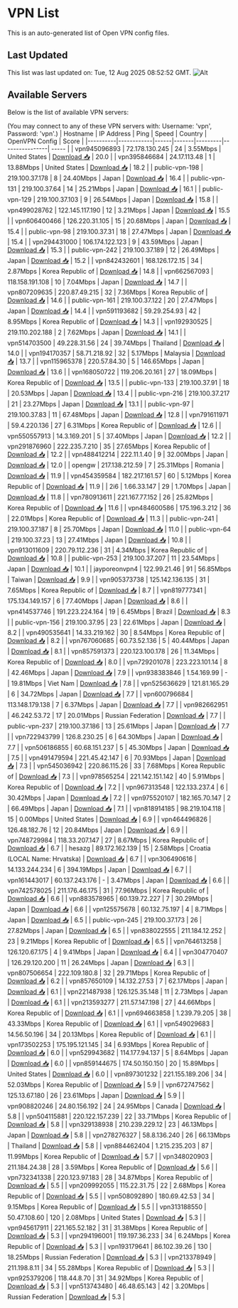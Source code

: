 # VPN List

This is an auto-generated list of Open VPN config files.

## Last Updated

This list was last updated on: Tue, 12 Aug 2025 08:52:52 GMT.
![Alt](https://repobeats.axiom.co/api/embed/186b98318ef1479477931607c1ad7d823f12451f.svg "Repobeats analytics image")

## Available Servers

Below is the list of available VPN servers:

(You may connect to any of these VPN servers with: Username: 'vpn', Password: 'vpn'.)
| Hostname | IP Address | Ping | Speed | Country | OpenVPN Config | Score |
|----------|------------|------|-------|---------|----------------| ----- |
| vpn945096893 | 72.178.130.245 | 24 | 3.55Mbps | United States | [Download 📥](./configs/server_0_US.ovpn) | 20.0 |
| vpn395846684 | 24.17.113.48 | 1 | 13.88Mbps | United States | [Download 📥](./configs/server_1_US.ovpn) | 18.2 |
| public-vpn-198 | 219.100.37.178 | 8 | 24.40Mbps | Japan | [Download 📥](./configs/server_2_JP.ovpn) | 16.4 |
| public-vpn-131 | 219.100.37.64 | 14 | 25.21Mbps | Japan | [Download 📥](./configs/server_3_JP.ovpn) | 16.1 |
| public-vpn-129 | 219.100.37.103 | 9 | 26.54Mbps | Japan | [Download 📥](./configs/server_4_JP.ovpn) | 15.8 |
| vpn499028762 | 122.145.117.190 | 12 | 3.21Mbps | Japan | [Download 📥](./configs/server_5_JP.ovpn) | 15.5 |
| vpn606400466 | 126.220.31.105 | 15 | 20.68Mbps | Japan | [Download 📥](./configs/server_6_JP.ovpn) | 15.4 |
| public-vpn-98 | 219.100.37.31 | 18 | 27.47Mbps | Japan | [Download 📥](./configs/server_7_JP.ovpn) | 15.4 |
| vpn294431000 | 106.174.122.123 | 9 | 43.59Mbps | Japan | [Download 📥](./configs/server_8_JP.ovpn) | 15.3 |
| public-vpn-242 | 219.100.37.189 | 12 | 26.49Mbps | Japan | [Download 📥](./configs/server_9_JP.ovpn) | 15.2 |
| vpn842432601 | 168.126.172.15 | 34 | 2.87Mbps | Korea Republic of | [Download 📥](./configs/server_10_KR.ovpn) | 14.8 |
| vpn662567093 | 118.158.191.108 | 10 | 7.04Mbps | Japan | [Download 📥](./configs/server_11_JP.ovpn) | 14.7 |
| vpn807209635 | 220.87.49.215 | 32 | 7.36Mbps | Korea Republic of | [Download 📥](./configs/server_12_KR.ovpn) | 14.6 |
| public-vpn-161 | 219.100.37.122 | 20 | 27.47Mbps | Japan | [Download 📥](./configs/server_13_JP.ovpn) | 14.4 |
| vpn591193682 | 59.29.254.93 | 42 | 8.95Mbps | Korea Republic of | [Download 📥](./configs/server_14_KR.ovpn) | 14.3 |
| vpn192930525 | 219.110.202.188 | 2 | 7.62Mbps | Japan | [Download 📥](./configs/server_15_JP.ovpn) | 14.1 |
| vpn514703500 | 49.228.31.56 | 24 | 39.74Mbps | Thailand | [Download 📥](./configs/server_16_TH.ovpn) | 14.0 |
| vpn194170357 | 58.71.218.92 | 32 | 5.17Mbps | Malaysia | [Download 📥](./configs/server_17_MY.ovpn) | 13.7 |
| vpn115965378 | 220.57.84.30 | 5 | 146.65Mbps | Japan | [Download 📥](./configs/server_18_JP.ovpn) | 13.6 |
| vpn168050722 | 119.206.20.161 | 27 | 18.09Mbps | Korea Republic of | [Download 📥](./configs/server_19_KR.ovpn) | 13.5 |
| public-vpn-133 | 219.100.37.91 | 18 | 20.53Mbps | Japan | [Download 📥](./configs/server_20_JP.ovpn) | 13.4 |
| public-vpn-216 | 219.100.37.217 | 21 | 23.27Mbps | Japan | [Download 📥](./configs/server_21_JP.ovpn) | 13.1 |
| public-vpn-97 | 219.100.37.83 | 11 | 67.48Mbps | Japan | [Download 📥](./configs/server_22_JP.ovpn) | 12.8 |
| vpn791611971 | 59.4.220.136 | 27 | 6.31Mbps | Korea Republic of | [Download 📥](./configs/server_23_KR.ovpn) | 12.6 |
| vpn550557913 | 14.3.169.201 | 5 | 37.40Mbps | Japan | [Download 📥](./configs/server_24_JP.ovpn) | 12.2 |
| vpn291876960 | 222.235.7.210 | 35 | 27.65Mbps | Korea Republic of | [Download 📥](./configs/server_25_KR.ovpn) | 12.2 |
| vpn488412214 | 222.11.1.40 | 9 | 32.00Mbps | Japan | [Download 📥](./configs/server_26_JP.ovpn) | 12.0 |
| opengw | 217.138.212.59 | 7 | 25.31Mbps | Romania | [Download 📥](./configs/server_27_RO.ovpn) | 11.9 |
| vpn454359584 | 182.217.161.57 | 60 | 5.12Mbps | Korea Republic of | [Download 📥](./configs/server_28_KR.ovpn) | 11.9 |
| 2i6 | 1.66.33.147 | 29 | 1.70Mbps | Japan | [Download 📥](./configs/server_29_JP.ovpn) | 11.8 |
| vpn780913611 | 221.167.77.152 | 26 | 25.82Mbps | Korea Republic of | [Download 📥](./configs/server_30_KR.ovpn) | 11.6 |
| vpn484600586 | 175.196.3.212 | 36 | 22.01Mbps | Korea Republic of | [Download 📥](./configs/server_31_KR.ovpn) | 11.3 |
| public-vpn-241 | 219.100.37.187 | 8 | 25.70Mbps | Japan | [Download 📥](./configs/server_32_JP.ovpn) | 11.0 |
| public-vpn-64 | 219.100.37.23 | 13 | 27.41Mbps | Japan | [Download 📥](./configs/server_33_JP.ovpn) | 10.8 |
| vpn913011609 | 220.79.112.236 | 31 | 4.34Mbps | Korea Republic of | [Download 📥](./configs/server_34_KR.ovpn) | 10.8 |
| public-vpn-253 | 219.100.37.207 | 11 | 23.54Mbps | Japan | [Download 📥](./configs/server_35_JP.ovpn) | 10.1 |
| jayporeonvpn4 | 122.99.21.46 | 91 | 56.85Mbps | Taiwan | [Download 📥](./configs/server_36_TW.ovpn) | 9.9 |
| vpn905373738 | 125.142.136.135 | 31 | 7.65Mbps | Korea Republic of | [Download 📥](./configs/server_37_KR.ovpn) | 8.7 |
| vpn819777341 | 175.134.149.157 | 6 | 77.40Mbps | Japan | [Download 📥](./configs/server_38_JP.ovpn) | 8.6 |
| vpn414537746 | 191.223.224.164 | 19 | 6.45Mbps | Brazil | [Download 📥](./configs/server_39_BR.ovpn) | 8.3 |
| public-vpn-156 | 219.100.37.95 | 23 | 22.61Mbps | Japan | [Download 📥](./configs/server_40_JP.ovpn) | 8.2 |
| vpn490535641 | 14.33.219.162 | 30 | 8.54Mbps | Korea Republic of | [Download 📥](./configs/server_41_KR.ovpn) | 8.2 |
| vpn767060685 | 60.73.52.136 | 5 | 40.44Mbps | Japan | [Download 📥](./configs/server_42_JP.ovpn) | 8.1 |
| vpn857591373 | 220.123.100.178 | 26 | 11.34Mbps | Korea Republic of | [Download 📥](./configs/server_43_KR.ovpn) | 8.0 |
| vpn729201078 | 223.223.101.14 | 8 | 42.46Mbps | Japan | [Download 📥](./configs/server_44_JP.ovpn) | 7.9 |
| vpn938383846 | 1.54.169.99 | - | 19.81Mbps | Viet Nam | [Download 📥](./configs/server_45_VN.ovpn) | 7.8 |
| vpn525636629 | 121.81.165.29 | 6 | 34.72Mbps | Japan | [Download 📥](./configs/server_46_JP.ovpn) | 7.7 |
| vpn600796684 | 113.148.179.138 | 7 | 6.37Mbps | Japan | [Download 📥](./configs/server_47_JP.ovpn) | 7.7 |
| vpn982662951 | 46.242.53.72 | 17 | 20.01Mbps | Russian Federation | [Download 📥](./configs/server_48_RU.ovpn) | 7.7 |
| public-vpn-237 | 219.100.37.186 | 13 | 25.61Mbps | Japan | [Download 📥](./configs/server_49_JP.ovpn) | 7.7 |
| vpn722943799 | 126.8.230.25 | 6 | 64.30Mbps | Japan | [Download 📥](./configs/server_50_JP.ovpn) | 7.7 |
| vpn506186855 | 60.68.151.237 | 5 | 45.30Mbps | Japan | [Download 📥](./configs/server_51_JP.ovpn) | 7.5 |
| vpn491479594 | 221.45.42.147 | 6 | 70.93Mbps | Japan | [Download 📥](./configs/server_52_JP.ovpn) | 7.3 |
| vpn545036942 | 220.86.115.26 | 33 | 7.68Mbps | Korea Republic of | [Download 📥](./configs/server_53_KR.ovpn) | 7.3 |
| vpn978565254 | 221.142.151.142 | 40 | 5.91Mbps | Korea Republic of | [Download 📥](./configs/server_54_KR.ovpn) | 7.2 |
| vpn967313548 | 122.133.237.4 | 6 | 30.42Mbps | Japan | [Download 📥](./configs/server_55_JP.ovpn) | 7.2 |
| vpn975520107 | 182.165.70.147 | 2 | 66.49Mbps | Japan | [Download 📥](./configs/server_56_JP.ovpn) | 7.1 |
| vpn818914185 | 98.219.104.118 | 15 | 0.00Mbps | United States | [Download 📥](./configs/server_57_US.ovpn) | 6.9 |
| vpn464496826 | 126.48.182.76 | 12 | 20.84Mbps | Japan | [Download 📥](./configs/server_58_JP.ovpn) | 6.9 |
| vpn748729984 | 118.33.207.147 | 27 | 8.67Mbps | Korea Republic of | [Download 📥](./configs/server_59_KR.ovpn) | 6.7 |
| hesazg | 89.172.162.139 | 15 | 2.58Mbps | Croatia (LOCAL Name: Hrvatska) | [Download 📥](./configs/server_60_HR.ovpn) | 6.7 |
| vpn306490616 | 14.133.244.234 | 6 | 394.19Mbps | Japan | [Download 📥](./configs/server_61_JP.ovpn) | 6.7 |
| vpn161443017 | 60.137.243.176 | - | 3.47Mbps | Japan | [Download 📥](./configs/server_62_JP.ovpn) | 6.6 |
| vpn742578025 | 211.176.46.175 | 31 | 77.96Mbps | Korea Republic of | [Download 📥](./configs/server_63_KR.ovpn) | 6.6 |
| vpn883578965 | 60.139.72.227 | 7 | 30.29Mbps | Japan | [Download 📥](./configs/server_64_JP.ovpn) | 6.6 |
| vpn125575678 | 60.132.75.197 | 4 | 8.71Mbps | Japan | [Download 📥](./configs/server_65_JP.ovpn) | 6.5 |
| public-vpn-245 | 219.100.37.173 | 26 | 27.82Mbps | Japan | [Download 📥](./configs/server_66_JP.ovpn) | 6.5 |
| vpn838022555 | 211.184.12.252 | 23 | 9.21Mbps | Korea Republic of | [Download 📥](./configs/server_67_KR.ovpn) | 6.5 |
| vpn764613258 | 126.120.67.175 | 4 | 9.41Mbps | Japan | [Download 📥](./configs/server_68_JP.ovpn) | 6.4 |
| vpn304770407 | 126.29.120.200 | 11 | 26.24Mbps | Japan | [Download 📥](./configs/server_69_JP.ovpn) | 6.3 |
| vpn807506654 | 222.109.180.8 | 32 | 29.71Mbps | Korea Republic of | [Download 📥](./configs/server_70_KR.ovpn) | 6.2 |
| vpn857650109 | 14.132.27.53 | 7 | 62.17Mbps | Japan | [Download 📥](./configs/server_71_JP.ovpn) | 6.1 |
| vpn221487938 | 126.125.35.148 | 11 | 2.73Mbps | Japan | [Download 📥](./configs/server_72_JP.ovpn) | 6.1 |
| vpn213593277 | 211.57.147.198 | 27 | 44.66Mbps | Korea Republic of | [Download 📥](./configs/server_73_KR.ovpn) | 6.1 |
| vpn694663858 | 1.239.79.205 | 38 | 43.33Mbps | Korea Republic of | [Download 📥](./configs/server_74_KR.ovpn) | 6.1 |
| vpn549029683 | 14.56.50.196 | 34 | 20.13Mbps | Korea Republic of | [Download 📥](./configs/server_75_KR.ovpn) | 6.1 |
| vpn173502253 | 175.195.121.145 | 34 | 6.93Mbps | Korea Republic of | [Download 📥](./configs/server_76_KR.ovpn) | 6.0 |
| vpn529943682 | 114.177.94.137 | 5 | 8.64Mbps | Japan | [Download 📥](./configs/server_77_JP.ovpn) | 6.0 |
| vpn859144675 | 174.50.150.150 | 20 | 15.89Mbps | United States | [Download 📥](./configs/server_78_US.ovpn) | 6.0 |
| vpn897301232 | 221.155.189.206 | 34 | 52.03Mbps | Korea Republic of | [Download 📥](./configs/server_79_KR.ovpn) | 5.9 |
| vpn672747562 | 125.13.67.180 | 26 | 23.61Mbps | Japan | [Download 📥](./configs/server_80_JP.ovpn) | 5.9 |
| vpn908820246 | 24.80.156.192 | 24 | 24.95Mbps | Canada | [Download 📥](./configs/server_81_CA.ovpn) | 5.8 |
| vpn504115881 | 220.122.157.239 | 22 | 33.71Mbps | Korea Republic of | [Download 📥](./configs/server_82_KR.ovpn) | 5.8 |
| vpn329138938 | 210.239.229.12 | 23 | 46.13Mbps | Japan | [Download 📥](./configs/server_83_JP.ovpn) | 5.8 |
| vpn278276327 | 58.8.136.240 | 26 | 66.13Mbps | Thailand | [Download 📥](./configs/server_84_TH.ovpn) | 5.8 |
| vpn884462404 | 1.215.235.203 | 87 | 11.99Mbps | Korea Republic of | [Download 📥](./configs/server_85_KR.ovpn) | 5.7 |
| vpn348020903 | 211.184.24.38 | 28 | 3.59Mbps | Korea Republic of | [Download 📥](./configs/server_86_KR.ovpn) | 5.6 |
| vpn732341338 | 220.123.97.183 | 28 | 34.87Mbps | Korea Republic of | [Download 📥](./configs/server_87_KR.ovpn) | 5.5 |
| vpn209992055 | 115.22.31.75 | 22 | 2.68Mbps | Korea Republic of | [Download 📥](./configs/server_88_KR.ovpn) | 5.5 |
| vpn508092890 | 180.69.42.53 | 34 | 9.15Mbps | Korea Republic of | [Download 📥](./configs/server_89_KR.ovpn) | 5.5 |
| vpn313188550 | 50.47.108.60 | 120 | 2.08Mbps | United States | [Download 📥](./configs/server_90_US.ovpn) | 5.3 |
| vpn945617911 | 221.165.52.182 | 31 | 31.38Mbps | Korea Republic of | [Download 📥](./configs/server_91_KR.ovpn) | 5.3 |
| vpn294196001 | 119.197.36.233 | 34 | 6.24Mbps | Korea Republic of | [Download 📥](./configs/server_92_KR.ovpn) | 5.3 |
| vpn193179641 | 86.102.39.26 | 130 | 18.25Mbps | Russian Federation | [Download 📥](./configs/server_93_RU.ovpn) | 5.3 |
| vpn213378949 | 211.198.8.11 | 34 | 55.28Mbps | Korea Republic of | [Download 📥](./configs/server_94_KR.ovpn) | 5.3 |
| vpn925379206 | 118.44.8.70 | 31 | 34.92Mbps | Korea Republic of | [Download 📥](./configs/server_95_KR.ovpn) | 5.3 |
| vpn513743480 | 46.48.65.143 | 42 | 3.20Mbps | Russian Federation | [Download 📥](./configs/server_96_RU.ovpn) | 5.3 |
